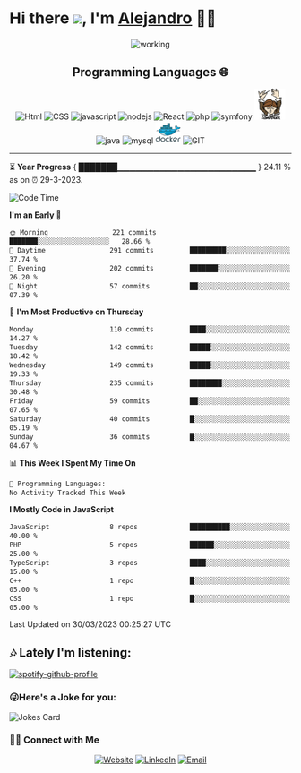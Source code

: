 # Hi there <img src="https://github.com/TheDudeThatCode/TheDudeThatCode/blob/master/Assets/Hi.gif" width="29px">, I'm [Alejandro](https://tellmealex.dev) 👨‍💻


<p align="center">
 <img  src="https://camo.githubusercontent.com/992babdffd8c74a1502de375fbdf7e4d54773242/68747470733a2f2f6d656469612e67697068792e636f6d2f6d656469612f53576f536b4e36447854737a71494b4571762f67697068792e676966" align="center" alt="working" />
 </p>
<h2 align="center">Programming Languages 🌐</h2>


<p align="center">
<img src="https://github.com/TellMeAlex/devicon/blob/master/icons/html5/html5-original.svg" alt="Html" width="55" height="55"/> 
<img src="https://github.com/TellMeAlex/devicon/blob/master/icons/css3/css3-original.svg" alt="CSS" width="55" height="55"/> 
<img src="https://github.com/TellMeAlex/devicon/blob/master/icons/javascript/javascript-original.svg" alt="javascript" width="55" height="55"/> 
<img src="https://github.com/TellMeAlex/devicon/blob/master/icons/nodejs/nodejs-original.svg" alt="nodejs" width="55" height="55"/> 
<img src="https://github.com/TellMeAlex/devicon/blob/master/icons/react/react-original.svg" alt="React" width="55" height="55"/> 
<img src="https://github.com/TellMeAlex/devicon/blob/master/icons/php/php-plain.svg" alt="php" width="55" height="55"/> 
<img src="https://github.com/TellMeAlex/devicon/blob/master/icons/symfony/symfony-original.svg" alt="symfony" width="55" height="55"/> 
<img src="https://github.com/TellMeAlex/devicon/blob/master/icons/composer/composer-original.svg" alt="composer" width="55" height="55"/> 
<img src="https://github.com/TellMeAlex/devicon/blob/master/icons/java/java-original-wordmark.svg" alt="java" width="55" height="55"/> 
<img src="https://github.com/TellMeAlex/devicon/blob/master/icons/mysql/mysql-original-wordmark.svg" alt="mysql" width="55" height="60"/> 
<img src="https://github.com/TellMeAlex/devicon/blob/master/icons/docker/docker-original-wordmark.svg" alt="docker" width="45" height="40"/> 
<img src="https://github.com/TellMeAlex/devicon/blob/master/icons/git/git-original.svg" alt="GIT" width="45" height="40"/> 
</p>

---

⏳ **Year Progress** { ███████▁▁▁▁▁▁▁▁▁▁▁▁▁▁▁▁▁▁▁▁▁▁▁ } 24.11 % as on ⏰ 29-3-2023.

<!--START_SECTION:waka-->
![Code Time](http://img.shields.io/badge/Code%20Time-17%20hrs%201%20min-blue)

**I'm an Early 🐤** 

```text
🌞 Morning                221 commits         ███████░░░░░░░░░░░░░░░░░░   28.66 % 
🌆 Daytime                291 commits         █████████░░░░░░░░░░░░░░░░   37.74 % 
🌃 Evening                202 commits         ███████░░░░░░░░░░░░░░░░░░   26.20 % 
🌙 Night                  57 commits          ██░░░░░░░░░░░░░░░░░░░░░░░   07.39 % 
```
📅 **I'm Most Productive on Thursday** 

```text
Monday                   110 commits         ████░░░░░░░░░░░░░░░░░░░░░   14.27 % 
Tuesday                  142 commits         █████░░░░░░░░░░░░░░░░░░░░   18.42 % 
Wednesday                149 commits         █████░░░░░░░░░░░░░░░░░░░░   19.33 % 
Thursday                 235 commits         ████████░░░░░░░░░░░░░░░░░   30.48 % 
Friday                   59 commits          ██░░░░░░░░░░░░░░░░░░░░░░░   07.65 % 
Saturday                 40 commits          █░░░░░░░░░░░░░░░░░░░░░░░░   05.19 % 
Sunday                   36 commits          █░░░░░░░░░░░░░░░░░░░░░░░░   04.67 % 
```


📊 **This Week I Spent My Time On** 

```text
💬 Programming Languages: 
No Activity Tracked This Week
```

**I Mostly Code in JavaScript** 

```text
JavaScript               8 repos             ██████████░░░░░░░░░░░░░░░   40.00 % 
PHP                      5 repos             ██████░░░░░░░░░░░░░░░░░░░   25.00 % 
TypeScript               3 repos             ████░░░░░░░░░░░░░░░░░░░░░   15.00 % 
C++                      1 repo              █░░░░░░░░░░░░░░░░░░░░░░░░   05.00 % 
CSS                      1 repo              █░░░░░░░░░░░░░░░░░░░░░░░░   05.00 % 
```




 Last Updated on 30/03/2023 00:25:27 UTC
<!--END_SECTION:waka-->

## 🎶 Lately I'm listening:
[![spotify-github-profile](https://spotify-github-profile.vercel.app/api/view?uid=alexdrago&cover_image=true&theme=compact)](https://spotify-github-profile.vercel.app/api/view?uid=alexdrago&redirect=true)

### 😜Here's a Joke for you:
<img src="https://readme-jokes.vercel.app/api" alt="Jokes Card" />


<h3> 🤝🏻 Connect with Me </h3>

<p align="center">
<a href="https://www.tellmealex.dev" target="_blank"><img alt="Website" src="https://img.shields.io/badge/Website-www.tellmealex.dev-blue?style=flat&logo=google-chrome"></a>
<a href="https://www.linkedin.com/in/alejandro-de-la-fuente/" target="_blank"><img alt="LinkedIn" src="https://img.shields.io/badge/LinkedIn-@AlejandroDeLaFuente-blue?style=flat&logo=linkedin"></a>
<a href="mailto:llamamealex@gmail.com"><img alt="Email" src="https://img.shields.io/badge/Email-llamamealex@gmail.com-blue?style=flat&logo=gmail"></a>

